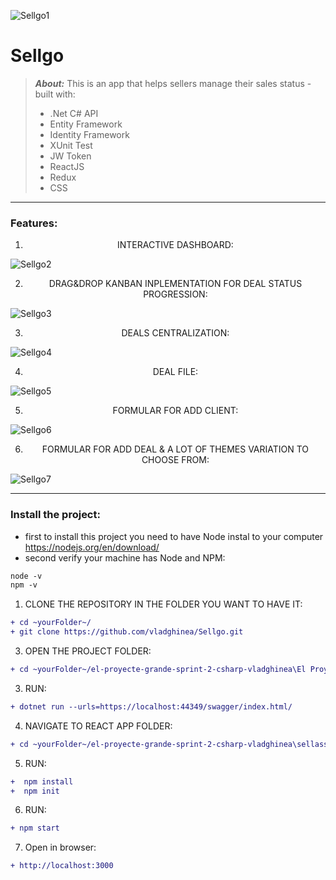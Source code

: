 
![Sellgo1](https://user-images.githubusercontent.com/79163522/162952886-5fcdb5bc-14a1-43c6-9d53-1c19989908c3.png)

# Sellgo #
>**_About:_** This is an app that helps sellers manage their sales status -
> built with:
> - .Net C# API
> - Entity Framework
> - Identity Framework
> - XUnit Test
> - JW Token
> - ReactJS
> - Redux
> - CSS

-------------------------
### Features: ###
1) <p align="center">INTERACTIVE DASHBOARD:</p> 
![Sellgo2](https://user-images.githubusercontent.com/79163522/162953201-6c1de6b3-7105-4831-8ebc-a8f3350dbebf.png)

2) <p align="center">DRAG&DROP KANBAN INPLEMENTATION FOR DEAL STATUS PROGRESSION:</p> 
![Sellgo3](https://user-images.githubusercontent.com/79163522/162953261-5ba9de8d-bdb6-4b61-8d96-735eea5398df.png)

3) <p align="center">DEALS CENTRALIZATION:</p> 
![Sellgo4](https://user-images.githubusercontent.com/79163522/162953664-2532c25a-7e9e-45c3-b814-d79ed3417cef.png)

4) <p align="center">DEAL FILE:</p> 
![Sellgo5](https://user-images.githubusercontent.com/79163522/162953734-90552a1f-016e-4a4d-bb3a-513e858dff6c.png)

5) <p align="center">FORMULAR FOR ADD CLIENT:</p> 
![Sellgo6](https://user-images.githubusercontent.com/79163522/162953775-a46a6555-c482-4b38-8383-7fb85477d8a5.png)

6) <p align="center">FORMULAR FOR ADD DEAL & A LOT OF THEMES VARIATION TO CHOOSE FROM:</p> 
![Sellgo7](https://user-images.githubusercontent.com/79163522/162953798-e015482b-e184-45f2-a7c7-dd39d1cc723c.png)


---------------------------------------------


### Install the project: ###
- first to install this project you need to have Node instal to your computer https://nodejs.org/en/download/
- second verify your machine has Node and NPM:

```diff  
node -v
npm -v
```
1. CLONE THE REPOSITORY IN THE FOLDER YOU WANT TO HAVE IT:
```diff 
+ cd ~yourFolder~/
+ git clone https://github.com/vladghinea/Sellgo.git
```
3. OPEN THE PROJECT FOLDER:
```diff 
+ cd ~yourFolder~/el-proyecte-grande-sprint-2-csharp-vladghinea\El Proyecte Grande
```
3. RUN:  
```diff 
+ dotnet run --urls=https://localhost:44349/swagger/index.html/
```
4. NAVIGATE TO REACT APP FOLDER:  
```diff 
+ cd ~yourFolder~/el-proyecte-grande-sprint-2-csharp-vladghinea\sellassistent
```
5. RUN:
```diff
+  npm install
+  npm init
```
6. RUN:
 ```diff 
+ npm start
```
7. Open in browser:
```diff 
+ http://localhost:3000
```
